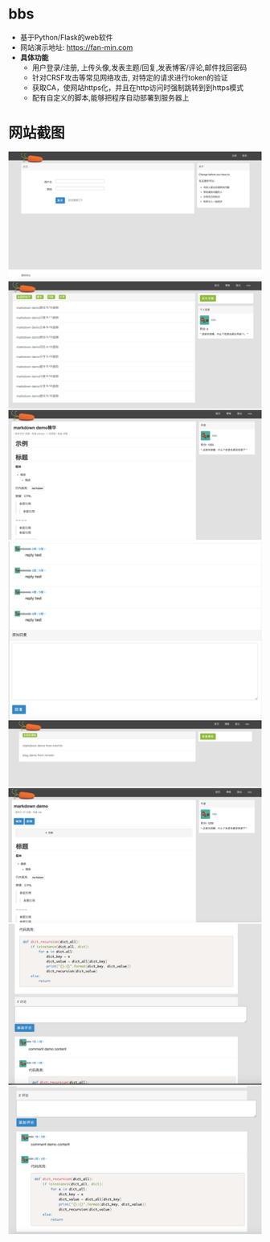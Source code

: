 # bbs
- 基于Python/Flask的web软件
- 网站演示地址: https://fan-min.com
- **具体功能**
    - 用户登录/注册, 上传头像,发表主题/回复,发表博客/评论,邮件找回密码
    - 针对CRSF攻击等常见网络攻击, 对特定的请求进行token的验证
    - 获取CA，使网站https化，并且在http访问时强制跳转到到https模式
    - 配有自定义的脚本,能够把程序自动部署到服务器上

# 网站截图
![alt](https://github.com/fanmin2019/bbs/blob/master/screenshots/login.png)
![alt](https://github.com/fanmin2019/bbs/blob/master/screenshots/topic.png)
![alt](https://github.com/fanmin2019/bbs/blob/master/screenshots/topic%20detail.png)
![alt](https://github.com/fanmin2019/bbs/blob/master/screenshots/topic%20comment.png)
![alt](https://github.com/fanmin2019/bbs/blob/master/screenshots/blog%20index.png)
![alt](https://github.com/fanmin2019/bbs/blob/master/screenshots/blog%20detail.png)
![alt](https://github.com/fanmin2019/bbs/blob/master/screenshots/blog%20detail%202.png)
![alt](https://github.com/fanmin2019/bbs/blob/master/screenshots/blog%20comment.png)
